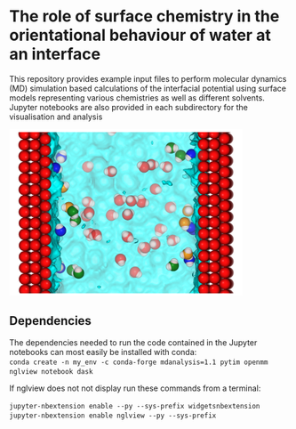 # The role of surface chemistry in the orientational behaviour of water at an interface 

This repository provides example input files to perform molecular dynamics (MD) simulation based calculations of the interfacial potential using surface models representing various chemistries as well as different solvents. Jupyter notebooks are also provided in each subdirectory for the visualisation and analysis


<img src="cap.png" width="420" height="300">

## Dependencies
The dependencies needed to run the code contained in the Jupyter notebooks can most easily be installed with conda:  
`conda create -n my_env -c conda-forge mdanalysis=1.1 pytim openmm nglview notebook dask`

If nglview does not not display run these commands from a terminal: 

`jupyter-nbextension enable --py --sys-prefix widgetsnbextension`  
`jupyter-nbextension enable nglview --py --sys-prefix` 

